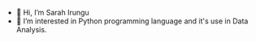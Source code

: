 - 👋 Hi, I’m Sarah Irungu
- 👀 I’m interested in Python programming language and it's use in Data Analysis.



<!---
sarah-254/sarah-254 is a ✨ special ✨ repository because its `README.md` (this file) appears on your GitHub profile.
You can click the Preview link to take a look at your changes.
--->
